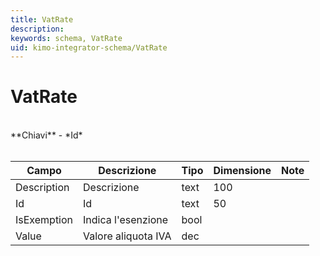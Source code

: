 ```yaml
---
title: VatRate
description:
keywords: schema, VatRate
uid: kimo-integrator-schema/VatRate
---
```


# VatRate

<br>
**Chiavi**
- *Id*
<br><br>

| Campo | Descrizione | Tipo | Dimensione | Note |
| --- | --- | --- | --- | --- |
| Description | Descrizione | text | 100 |  |
| Id | Id | text | 50 |  |
| IsExemption | Indica l'esenzione | bool |  |  |
| Value | Valore aliquota IVA | dec |  |  |

